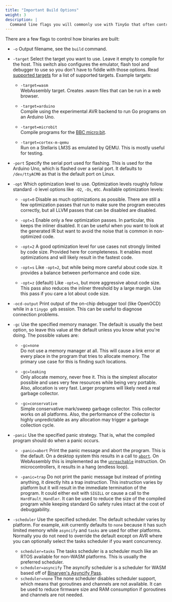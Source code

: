 ```yaml
---
title: "Important Build Options"
weight: 3
description: |
  Command line flags you will commonly use with TinyGo that often control how the binary is built or flashed to the device.
---
```


There are a few flags to control how binaries are built:

- `-o`
Output filename, see the ``build`` command.

- `-target`
    Select the target you want to use. Leave it empty to compile for the host. This switch also configures the emulator, flash tool and debugger to use so you don't have to fiddle with those options. Read [supported targets](../../microcontrollers/) for a list of supported targets. Example targets:

  - `-target=wasm`  
    WebAssembly target. Creates .wasm files that can be run in a web browser.

  - `-target=arduino`  
    Compile using the experimental AVR backend to run Go programs on an Arduino Uno.

  - `-target=microbit`  
    Compile programs for the [BBC micro:bit](https://microbit.org/).

  - `-target=cortex-m-qemu`  
    Run on a Stellaris LM3S as emulated by QEMU. This is mostly useful for testing.

- `-port`
Specify the serial port used for flashing. This is used for the Arduino Uno, which is flashed over a serial port. It defaults to ``/dev/ttyACM0`` as that is the default port on Linux.

- `-opt`
Which optimization level to use. Optimization levels roughly follow standard `-O` level options like ``-O2``, ``-Os``, etc. Available optimization levels:

  - `-opt=0`
Disable as much optimizations as possible. There are still a few optimization passes that run to make sure the program executes correctly, but all LLVM passes that can be disabled are disabled.

  - `-opt=1`
Enable only a few optimization passes. In particular, this keeps the inliner disabled. It can be useful when you want to look at the generated IR but want to avoid the noise that is common in non-optimized code.

  - `-opt=2`
A good optimization level for use cases not strongly limited by code size. Provided here for completeness. It enables most optimizations and will likely result in the fastest code.

  - `-opt=s`
Like `-opt=2`, but while being more careful about code size. It provides a balance between performance and code size.

  - `-opt=z` (default)
Like ``-opt=s``, but more aggressive about code size. This pass also reduces the inliner threshold by a large margin. Use this pass if you care a lot about code size.

- `-ocd-output`
Print output of the on-chip debugger tool (like OpenOCD) while in a `tinygo gdb` session. This can be useful to diagnose connection problems.

- `-gc`
Use the specified memory manager. The default is usually the best option, so leave this value at the default unless you know what you're doing. The possible values are:

  - `-gc=none`  
    Do not use a memory manager at all. This will cause a link error at every place in the program that tries to allocate memory. The primary use case for this is finding such locations.

  - `-gc=leaking`  
    Only allocate memory, never free it. This is the simplest allocator possible and uses very few resources while being very portable. Also, allocation is very fast. Larger programs will likely need a real garbage collector.

  - `-gc=conservative`  
    Simple conservative mark/sweep garbage collector. This collector works on all platforms. Also, the performance of the collector is highly unpredictable as any allocation may trigger a garbage collection cycle.

- `-panic`
Use the specified panic strategy. That is, what the compiled program should do when a panic occurs.

  - `-panic=abort`
    Print the panic message and abort the program. This is the default. On a desktop system this results in a call to [`abort`](https://manpages.debian.org/stretch/manpages-dev/abort.3.en.html). On WebAssembly this is implemented as the [`unreachable`](https://webassembly.github.io/spec/core/syntax/instructions.html#syntax-instr-control) instruction. On microcontrollers, it results in a hang (endless loop).

  - `-panic=trap`
    Do not print the panic message but instead of printing anything, it directly hits a trap instruction. This instruction varies by platform but it will result in the immediate termination of the program. It could either exit with `SIGILL` or cause a call to the `HardFault_Handler`. It can be used to reduce the size of the compiled program while keeping standard Go safety rules intact at the cost of debuggability.

- `-scheduler`
Use the specified scheduler. The default scheduler varies by platform. For example, `AVR` currently defaults to `none` because it has such limited memory while `asyncify` and `tasks` are used for other platforms. Normally you do not need to override the default except on AVR where you can optionally select the tasks scheduler if you want concurrency.

  - `scheduler=tasks` The tasks scheduler is a scheduler much like an RTOS available for non-WASM platforms. This is usually the preferred scheduler.
  - `scheduler=asyncify` The asyncify scheduler is a scheduler for WASM based off of [Binaryen's Asyncify Pass](https://github.com/WebAssembly/binaryen/blob/main/src/passes/Asyncify.cpp).
  - `scheduler=none` The none scheduler disables scheduler support, which means that goroutines and channels are not available. It can be used to reduce firmware size and RAM consumption if goroutines and channels are not needed.
